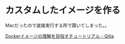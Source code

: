 # カスタムしたイメージを作る

Macだったので直接実行する所で躓いてしまった。。

[Dockerイメージの理解を目指すチュートリアル \- Qiita](https://qiita.com/zembutsu/items/24558f9d0d254e33088f#5-%E8%87%AA%E5%88%86%E7%94%A8%E3%81%AE-hello-world-docker-%E3%82%A4%E3%83%A1%E3%83%BC%E3%82%B8%E3%82%92-dockerfile-%E3%81%A7%E3%83%93%E3%83%AB%E3%83%89)